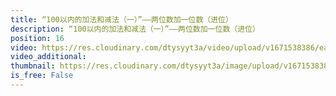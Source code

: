 ```yaml
---
title: “100以内的加法和减法（一）”——两位数加一位数（进位）
description: “100以内的加法和减法（一）”——两位数加一位数（进位）
position: 16
video: https://res.cloudinary.com/dtysyyt3a/video/upload/v1671538386/easymath/1年级下/06单元100以内的加法和减法（一）/uai0vcvicskb1t6mefgf.mp4
video_additional: 
thumbnail: https://res.cloudinary.com/dtysyyt3a/image/upload/v1671538388/easymath/1年级下/06单元100以内的加法和减法（一）/axv7tcbqtq3qqfqw76ls.png
is_free: False
---
```

